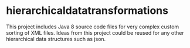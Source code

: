 # hierarchicaldatatransformations
This project includes Java 8 source code files for very complex custom sorting of XML files. Ideas from this project could be reused for any other hierarchical data structures such as json. 

